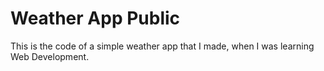 # Weather App Public
This is the code of a simple weather app that I made, when I was learning Web Development.
